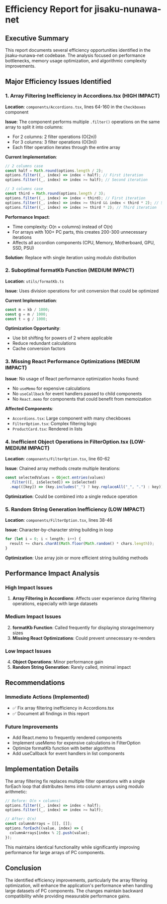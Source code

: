 # Efficiency Report for jisaku-nunawa-net

## Executive Summary

This report documents several efficiency opportunities identified in the jisaku-nunawa-net codebase. The analysis focused on performance bottlenecks, memory usage optimization, and algorithmic complexity improvements.

## Major Efficiency Issues Identified

### 1. Array Filtering Inefficiency in Accordions.tsx (HIGH IMPACT)

**Location**: `components/Accordions.tsx`, lines 64-160 in the `Checkboxes` component

**Issue**: The component performs multiple `.filter()` operations on the same array to split it into columns:

- For 2 columns: 2 filter operations (O(2n))
- For 3 columns: 3 filter operations (O(3n))
- Each filter operation iterates through the entire array

**Current Implementation**:

```typescript
// 2 columns case
const half = Math.round(options.length / 2);
options.filter((_, index) => index < half); // First iteration
options.filter((_, index) => index >= half); // Second iteration

// 3 columns case
const third = Math.round(options.length / 3);
options.filter((_, index) => index < third); // First iteration
options.filter((_, index) => index >= third && index < third * 2); // Second iteration
options.filter((_, index) => index >= third * 2); // Third iteration
```

**Performance Impact**:

- Time complexity: O(n × columns) instead of O(n)
- For arrays with 100+ PC parts, this creates 200-300 unnecessary iterations
- Affects all accordion components (CPU, Memory, Motherboard, GPU, SSD, PSU)

**Solution**: Replace with single iteration using modulo distribution

### 2. Suboptimal formatKb Function (MEDIUM IMPACT)

**Location**: `utils/formatKb.ts`

**Issue**: Uses division operations for unit conversion that could be optimized

**Current Implementation**:

```typescript
const m = kb / 1000;
const g = m / 1000;
const t = g / 1000;
```

**Optimization Opportunity**:

- Use bit shifting for powers of 2 where applicable
- Reduce redundant calculations
- Cache conversion factors

### 3. Missing React Performance Optimizations (MEDIUM IMPACT)

**Issue**: No usage of React performance optimization hooks found:

- No `useMemo` for expensive calculations
- No `useCallback` for event handlers passed to child components
- No `React.memo` for components that could benefit from memoization

**Affected Components**:

- `Accordions.tsx`: Large component with many checkboxes
- `FilterOption.tsx`: Complex filtering logic
- `ProductCard.tsx`: Rendered in lists

### 4. Inefficient Object Operations in FilterOption.tsx (LOW-MEDIUM IMPACT)

**Location**: `components/FilterOption.tsx`, line 60-62

**Issue**: Chained array methods create multiple iterations:

```typescript
const selectedValues = Object.entries(values)
  .filter(([, isSelected]) => isSelected)
  .map(([key]) => (key.includes("_") ? key.replaceAll("_", ".") : key));
```

**Optimization**: Could be combined into a single reduce operation

### 5. Random String Generation Inefficiency (LOW IMPACT)

**Location**: `components/FilterOption.tsx`, lines 38-46

**Issue**: Character-by-character string building in loop

```typescript
for (let i = 0; i < length; i++) {
  result += chars.charAt(Math.floor(Math.random() * chars.length));
}
```

**Optimization**: Use array join or more efficient string building methods

## Performance Impact Analysis

### High Impact Issues

1. **Array Filtering in Accordions**: Affects user experience during filtering operations, especially with large datasets

### Medium Impact Issues

2. **formatKb Function**: Called frequently for displaying storage/memory sizes
3. **Missing React Optimizations**: Could prevent unnecessary re-renders

### Low Impact Issues

4. **Object Operations**: Minor performance gain
5. **Random String Generation**: Rarely called, minimal impact

## Recommendations

### Immediate Actions (Implemented)

- ✅ Fix array filtering inefficiency in Accordions.tsx
- ✅ Document all findings in this report

### Future Improvements

- Add React.memo to frequently rendered components
- Implement useMemo for expensive calculations in FilterOption
- Optimize formatKb function with better algorithms
- Add useCallback for event handlers in list components

## Implementation Details

The array filtering fix replaces multiple filter operations with a single forEach loop that distributes items into column arrays using modulo arithmetic:

```typescript
// Before: O(n × columns)
options.filter((_, index) => index < half);
options.filter((_, index) => index >= half);

// After: O(n)
const columnArrays = [[], []];
options.forEach((value, index) => {
  columnArrays[index % 2].push(value);
});
```

This maintains identical functionality while significantly improving performance for large arrays of PC components.

## Conclusion

The identified efficiency improvements, particularly the array filtering optimization, will enhance the application's performance when handling large datasets of PC components. The changes maintain backward compatibility while providing measurable performance gains.
